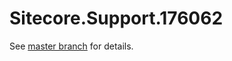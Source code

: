 # Sitecore.Support.176062

See [master branch](https://github.com/sitecoresupport/Sitecore.Support.176062) for details.